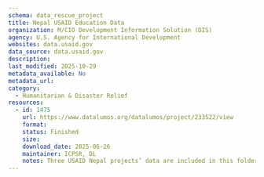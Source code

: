 ```yaml
---
schema: data_rescue_project 
title: Nepal USAID Education Data
organization: M/CIO Development Information Solution (DIS)
agency: U.S. Agency for International Development
websites: data.usaid.gov
data_source: data.usaid.gov
description: 
last_modified: 2025-10-29
metadata_available: No
metadata_url: 
category:
  - Humanitarian & Disaster Relief 
resources:
  - id: 1475
    url: https://www.datalumos.org/datalumos/project/233522/view
    format: 
    status: Finished
    size: 
    download_date: 2025-06-26
    maintainer: ICPSR, DL
    notes: Three USAID Nepal projects’ data are included in this folder covering the period from 2016 to 2022. The projects are 1) All Children Reading (ACR), 2) Early Grade Reading Program II (EGRP II), and 3) Nepal Early Grade Reading Program (EGRP). Across the projects, the folder contains the following files and numbers of each codebooks (7), consent (8), data files (11), instruments (5), reports (0).
---
```

